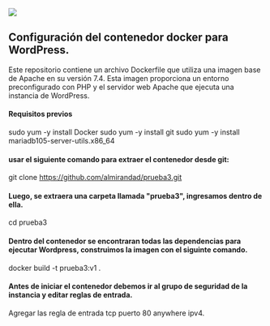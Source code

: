 ![](https://miro.medium.com/v2/resize:fit:1400/0*Wq1qEQ4ELhksep5-.jpg)

## Configuración del contenedor docker para WordPress.
Este repositorio contiene un archivo Dockerfile que utiliza una imagen base de Apache en su versión 7.4. Esta imagen proporciona un entorno preconfigurado con PHP y el servidor web Apache que ejecuta una instancia de WordPress.

#### Requisitos previos
sudo yum -y install Docker
sudo yum -y install git
sudo yum -y install mariadb105-server-utils.x86_64

#### usar el siguiente comando para extraer el contenedor desde git:
git clone https://github.com/almirandad/prueba3.git

####  Luego, se extraera una carpeta llamada "prueba3", ingresamos dentro de ella.
cd prueba3

#### Dentro del contenedor se encontraran todas las dependencias para ejecutar Wordpress, construimos la imagen con el siguinte comando.
docker build -t prueba3:v1 .

#### Antes de iniciar el contenedor debemos ir al grupo de seguridad de la instancia y editar reglas de entrada. 
Agregar las regla de entrada tcp puerto 80 anywhere ipv4.

